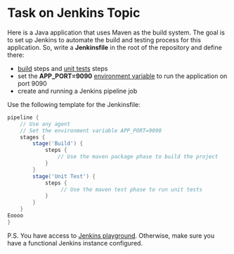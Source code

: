 # Task on Jenkins Topic

Here is a Java application that uses Maven as the build system. The goal is to set up Jenkins to automate the build and testing process for this application.
So, write a **Jenkinsfile** in the root of the repository and define there:
- [build](https://www.baeldung.com/maven-skipping-tests) steps and [unit tests](https://howtodoinjava.com/maven/maven-run-junit-tests/) steps
- set the **APP_PORT=9090** [environment variable](https://www.jenkins.io/doc/pipeline/tour/environment/) to run the application on port 9090
- create and running a Jenkins pipeline job

Use the following template for the Jenkinsfile:

```groovy
pipeline {
    // Use any agent
    // Set the environment variable APP_PORT=9090
    stages {
        stage('Build') {
            steps {
                // Use the maven package phase to build the project
            }
        }
        stage('Unit Test') {
            steps {
                 // Use the maven test phase to run unit tests
            }
        }
    }
Eoooo
}
```

P.S. You have access to [Jenkins playground](https://killercoda.com/online-marathon/course/Jenkins/Jenkins_practical_task). Otherwise, make sure you have a functional Jenkins instance configured.
